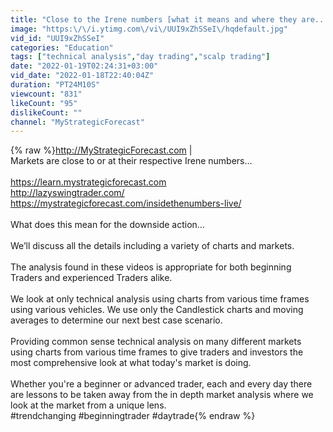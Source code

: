 ```yaml
---
title: "Close to the Irene numbers [what it means and where they are...]"
image: "https:\/\/i.ytimg.com\/vi\/UUI9xZhSSeI\/hqdefault.jpg"
vid_id: "UUI9xZhSSeI"
categories: "Education"
tags: ["technical analysis","day trading","scalp trading"]
date: "2022-01-19T02:24:31+03:00"
vid_date: "2022-01-18T22:40:04Z"
duration: "PT24M10S"
viewcount: "831"
likeCount: "95"
dislikeCount: ""
channel: "MyStrategicForecast"
---
```

{% raw %}<a rel="nofollow" target="blank" href="http://MyStrategicForecast.com">http://MyStrategicForecast.com</a> |<br />Markets are close to or at their respective Irene numbers…<br /><br /><a rel="nofollow" target="blank" href="https://learn.mystrategicforecast.com">https://learn.mystrategicforecast.com</a><br /><a rel="nofollow" target="blank" href="http://lazyswingtrader.com/">http://lazyswingtrader.com/</a><br /><a rel="nofollow" target="blank" href="https://mystrategicforecast.com/insidethenumbers-live/">https://mystrategicforecast.com/insidethenumbers-live/</a><br /><br />What does this mean for the downside action…<br /><br />We’ll discuss all the details including a variety of charts and markets.<br /><br />The analysis found in these videos is appropriate for both beginning Traders and experienced Traders alike.<br /><br />We look at only technical analysis using charts from various time frames using various vehicles. We use only the Candlestick charts and moving averages to determine our next best case scenario.<br /><br />Providing common sense technical analysis on many different markets using charts from various time frames to give traders and investors the most comprehensive look at what today's market is doing.<br /><br />Whether you're a beginner or advanced trader, each and every day there are lessons to be taken away from the in depth market analysis where we look at the market from a unique lens.<br />#trendchanging #beginningtrader #daytrade{% endraw %}
